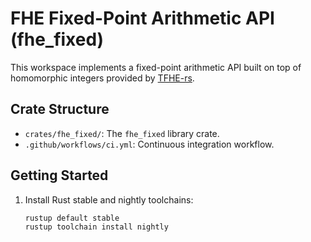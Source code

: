 # FHE Fixed-Point Arithmetic API (fhe_fixed)

This workspace implements a fixed-point arithmetic API built on top of homomorphic integers provided by [TFHE-rs](https://github.com/zama-ai/tfhe-rs).

## Crate Structure

- `crates/fhe_fixed/`: The `fhe_fixed` library crate.
- `.github/workflows/ci.yml`: Continuous integration workflow.

## Getting Started

1. Install Rust stable and nightly toolchains:
   ```bash
   rustup default stable
   rustup toolchain install nightly
